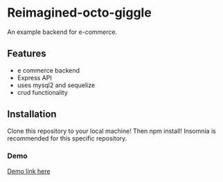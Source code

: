 # Reimagined-octo-giggle
An example backend for e-commerce. 

## Features
- e commerce backend
- Express API
- uses mysql2 and sequelize
- crud functionality

## Installation
Clone this repository to your local machine! Then npm install! Insomnia
is recommended for this specific repository. 

### Demo

[Demo link here](https://drive.google.com/file/d/1EeI69sQCb1E0ct4QiA6_-W0drQUsgM5-/view)
